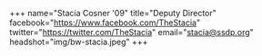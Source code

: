 +++
name="Stacia Cosner '09"
title="Deputy Director"
facebook="https://www.facebook.com/TheStacia"
twitter="https://twitter.com/TheStacia"
email="stacia@ssdp.org"
headshot="img/bw-stacia.jpeg"
+++
